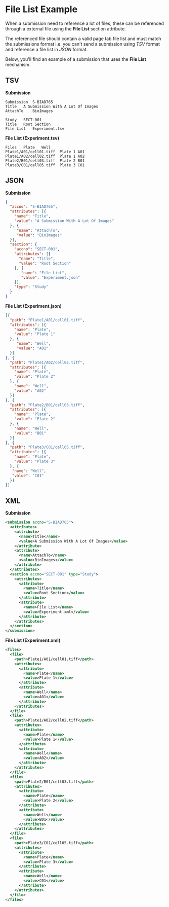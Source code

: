 # File List Example
When a submission need to reference a lot of files, these can be referenced through a external file using the
 **File List** section attribute.
 
The referenced file should contain a valid page tab file list and must match the submissions format i.e. you can't send
a submission using *TSV* format and reference a file list in *JSON* format.

Below, you'll find an example of a submission that uses the **File List** mechanism.

## TSV

**Submission**

```
Submission	S-BIAD765
Title	A Submission With A Lot Of Images
AttachTo	BioImages

Study	SECT-001
Title	Root Section
File List	Experiment.tsv
```

**File List (Experiment.tsv)**
```
Files	Plate	Well
Plate1/A01/cell01.tiff	Plate 1	A01
Plate1/A02/cell02.tiff	Plate 1	A02
Plate2/B01/cell03.tiff	Plate 2	B01
Plate3/C01/cell05.tiff	Plate 3	C01
```

## JSON

**Submission**

```json
{
  "accno": "S-BIAD765",
  "attributes": [{
    "name": "Title",
    "value": "A Submission With A Lot Of Images"
  }, {
     "name": "AttachTo",
     "value": "BioImages"
  }],
  "section": {
    "accno": "SECT-001",
    "attributes": [{
      "name": "Title",
      "value": "Root Section"
    }, {
       "name": "File List",
       "value": "Experiment.json"
    }],
    "type": "Study"
  }
} 
```

**File List (Experiment.json)**
```json
[{
  "path": "Plate1/A01/cell01.tiff",
  "attributes": [{
    "name": "Plate",
    "value": "Plate 1"
  }, {
     "name": "Well",
     "value": "A01"
  }]
}, {
  "path": "Plate1/A02/cell02.tiff",
  "attributes": [{
    "name": "Plate",
    "value": "Plate 2"
  }, {
    "name": "Well",
    "value": "A02"
  }]
}, {
  "path": "Plate2/B01/cell03.tiff",
  "attributes": [{
    "name": "Plate",
    "value": "Plate 2"
  }, {
    "name": "Well",
    "value": "B01"
  }]
}, {
  "path": "Plate3/C01/cell05.tiff",
  "attributes": [{
    "name": "Plate",
    "value": "Plate 3"
  }, {
   "name": "Well",
   "value": "C01"
  }]
}]
```

## XML

**Submission**

```xml
<submission accno="S-BIAD765">
  <attributes>
    <attribute>
      <name>Title</name>
      <value>A Submission With A Lot Of Images</value>
    </attribute>
    <attribute>
      <name>AttachTo</name>
      <value>BioImages</value>
    </attribute>
  </attributes>
  <section accno="SECT-001" type="Study">
    <attributes>
      <attribute>
        <name>Title</name>
        <value>Root Section</value>
      </attribute>
      <attribute>
        <name>File List</name>
        <value>Experiment.xml</value>
      </attribute>
    </attributes>
  </section>
</submission>
```

**File List (Experiment.xml)**
```xml
<files>
  <file>
    <path>Plate1/A01/cell01.tiff</path>
    <attributes>
      <attribute>
        <name>Plate</name>
        <value>Plate 1</value>
      </attribute>
      <attribute>
        <name>Well</name>
        <value>A01</value>
      </attribute>
    </attributes>
  </file>
  <file>
    <path>Plate1/A02/cell02.tiff</path>
    <attributes>
      <attribute>
        <name>Plate</name>
        <value>Plate 1</value>
      </attribute>
      <attribute>
        <name>Well</name>
        <value>A02</value>
      </attribute>
    </attributes>
  </file>
  <file>
    <path>Plate2/B01/cell03.tiff</path>
    <attributes>
      <attribute>
        <name>Plate</name>
        <value>Plate 2</value>
      </attribute>
      <attribute>
        <name>Well</name>
        <value>B01</value>
      </attribute>
    </attributes>
  </file>
  <file>
    <path>Plate3/C01/cell05.tiff</path>
    <attributes>
      <attribute>
        <name>Plate</name>
        <value>Plate 3</value>
      </attribute>
      <attribute>
        <name>Well</name>
        <value>C01</value>
      </attribute>
    </attributes>
  </file>
</files>
```
